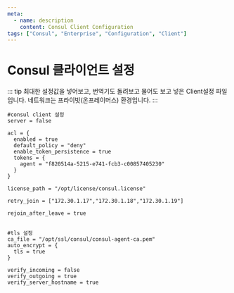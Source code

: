 ```yaml
---
meta:
  - name: description
    content: Consul Client Configuration
tags: ["Consul", "Enterprise", "Configuration", "Client"]
---
```


# Consul 클라이언트 설정

::: tip
최대한 설정값을 넣어보고, 번역기도 돌려보고 물어도 보고 넣은 Client설정 파일입니다.
네트워크는 프라이빗(온프레이머스) 환경입니다.
:::

```
#consul client 설정
server = false

acl = {
  enabled = true
  default_policy = "deny"
  enable_token_persistence = true
  tokens = {
    agent = "f820514a-5215-e741-fcb3-c00857405230"
  }
}

license_path = "/opt/license/consul.license"

retry_join = ["172.30.1.17","172.30.1.18","172.30.1.19"]

rejoin_after_leave = true


#tls 설정
ca_file = "/opt/ssl/consul/consul-agent-ca.pem"
auto_encrypt = {
  tls = true
}

verify_incoming = false
verify_outgoing = true
verify_server_hostname = true
```
